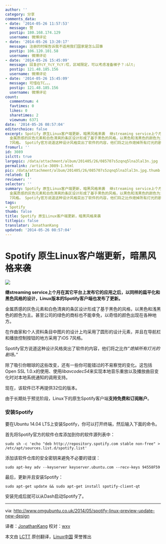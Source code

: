 ```yaml
---
author: ''
category: 分享
comments_data:
- date: '2014-05-26 11:57:53'
  message: 赞
  postip: 180.168.174.129
  username: 微博评论
- date: '2014-05-26 13:20:17'
  message: 注册的时候告诉我不适用我们国家是怎么回事
  postip: 106.120.101.58
  username: 微博评论
- date: '2014-05-26 15:45:09'
  message: 回复@YcY_YcY_YcY:哎，区域限定，可以考虑准备梯子？:&lt;
  postip: 121.48.185.156
  username: 微博评论
- date: '2014-05-26 15:45:09'
  message: 可惜在TC。。。
  postip: 121.48.185.156
  username: 微博评论
count:
  commentnum: 4
  favtimes: 0
  likes: 0
  sharetimes: 2
  viewnum: 6371
date: '2014-05-26 08:57:04'
editorchoice: false
excerpt: Spotify 原生Linux客户端更新，暗黑风格来袭  继streaming service上个月在其它平台上发布它的应用之后，以同样的扁平化和黑色风格的设计，Linux版本的Spotify客户端也发布了更新。
  金属质感的灰色元素和白色清爽的条区设计形成了基于黑色的风格，以黑色和浅黑色的颜色为主。甚至公司的绿色的商标也不能幸免，以奇怪的颜色出现在各种地方。 在作曲家和个人资料条目中图片的设计上均采用了圆形的设计元素，并且在导航栏和播放控制按钮的地方采用了iOS
  7风格。 Spotify官方说道这种设计风格突出了软件的内容，他们将之比作熄掉所有灯光的剧
fromurl: ''
id: 3089
islctt: true
largepic: /data/attachment/album/201405/26/085707s5zqnq5lna3lal3n.jpg
permalink: /article-3089-1.html
pic: /data/attachment/album/201405/26/085707s5zqnq5lna3lal3n.jpg.thumb.jpg
related: []
reviewer: ''
selector: ''
summary: Spotify 原生Linux客户端更新，暗黑风格来袭  继streaming service上个月在其它平台上发布它的应用之后，以同样的扁平化和黑色风格的设计，Linux版本的Spotify客户端也发布了更新。
  金属质感的灰色元素和白色清爽的条区设计形成了基于黑色的风格，以黑色和浅黑色的颜色为主。甚至公司的绿色的商标也不能幸免，以奇怪的颜色出现在各种地方。 在作曲家和个人资料条目中图片的设计上均采用了圆形的设计元素，并且在导航栏和播放控制按钮的地方采用了iOS
  7风格。 Spotify官方说道这种设计风格突出了软件的内容，他们将之比作熄掉所有灯光的剧
tags:
- Spotify
thumb: false
title: Spotify 原生Linux客户端更新，暗黑风格来袭
titlepic: false
translator: JonathanKang
updated: '2014-05-26 08:57:04'
---
```


Spotify 原生Linux客户端更新，暗黑风格来袭
===========================


![](/data/attachment/album/201405/26/085707s5zqnq5lna3lal3n.jpg)


**继streaming service上个月在其它平台上发布它的应用之后，以同样的扁平化和黑色风格的设计，Linux版本的Spotify客户端也发布了更新。**


金属质感的灰色元素和白色清爽的条区设计形成了基于黑色的风格，以黑色和浅黑色的颜色为主。甚至公司的绿色的商标也不能幸免，以奇怪的颜色出现在各种地方。


在作曲家和个人资料条目中图片的设计上均采用了圆形的设计元素，并且在导航栏和播放控制按钮的地方采用了iOS 7风格。


Spotify官方说道这种设计风格突出了软件的内容，他们将之比作“*熄掉所有灯光的剧场。*”


除了吸引你眼球的这些改变，还有一些你可能错过的不易察觉的变化。这包括Open SSL 1.0.x的使用、使用*libavcodec54*来实现本地音乐重放以及播放曲目变化时对本地系统通知的调用支持。


现在，该软件已不再提供32位的版本。


由于长期处于预览阶段，Linux下的原生Spotify客户端**支持免费和订阅账户**。


### 安装Spotify


要在Ubuntu 14.04 LTS上安装Spotify，你可以打开终端，然后输入下面的命令。


首先将Spotify官方的软件仓库添加到你的软件源列表中：



```
sudo sh -c 'echo "deb http://repository.spotify.com stable non-free" > /etc/apt/sources.list.d/spotify.list'

```

添加该软件仓库的安全密钥来避免不必要的错误：



```
sudo apt-key adv --keyserver keyserver.ubuntu.com --recv-keys 94558F59

```

最后，更新并且安装Spotify：



```
sudo apt-get update && sudo apt-get install spotify-client-qt

```

安装完成后就可以从Dash启动Spotify了。




---


via: <http://www.omgubuntu.co.uk/2014/05/spotify-linux-preview-update-new-design>


译者：[JonathanKang](https://github.com/JonathanKang) 校对：[wxy](https://github.com/wxy)


本文由 [LCTT](https://github.com/LCTT/TranslateProject) 原创翻译，[Linux中国](http://linux.cn/) 荣誉推出